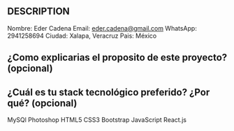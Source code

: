 ## DESCRIPTION

Nombre: Eder Cadena
Email: eder.cadena@gmail.com
WhatsApp: 2941258694
Ciudad: Xalapa, Veracruz
Pais: México

## ¿Como explicarias el proposito de este proyecto? (opcional)


## ¿Cuál es tu stack tecnológico preferido? ¿Por qué? (opcional)

MySQl
Photoshop
HTML5
CSS3
Bootstrap
JavaScript
React.js


